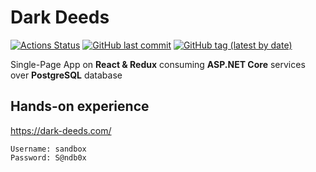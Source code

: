 # Dark Deeds
[![Actions Status](https://github.com/gerrkoff/dark-deeds/workflows/CI/badge.svg)](https://github.com/gerrkoff/dark-deeds/actions)
[![GitHub last commit](https://img.shields.io/github/last-commit/gerrkoff/dark-deeds.svg)](https://github.com/gerrkoff/dark-deeds/commits/master)
[![GitHub tag (latest by date)](https://img.shields.io/github/v/tag/gerrkoff/dark-deeds)](https://github.com/gerrkoff/dark-deeds/tags)

Single-Page App on **React & Redux** consuming **ASP.NET Core** services over **PostgreSQL** database


## Hands-on experience
https://dark-deeds.com/
```
Username: sandbox
Password: S@ndb0x
```
